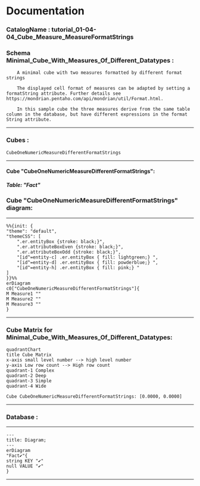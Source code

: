 # Documentation
### CatalogName : tutorial_01-04-04_Cube_Measure_MeasureFormatStrings
### Schema Minimal_Cube_With_Measures_Of_Different_Datatypes : 

		
		A minimal cube with two measures formatted by different format strings
		
		The displayed cell format of measures can be adapted by setting a formatString attribute. Further details see https://mondrian.pentaho.com/api/mondrian/util/Format.html. 
		
		In this sample cube the three measures derive from the same table column in the database, but have different expressions in the format String attribute.
		
  
---
### Cubes :

    CubeOneNumericMeasureDifferentFormatStrings

---
#### Cube "CubeOneNumericMeasureDifferentFormatStrings":

    

##### Table: "Fact"

### Cube "CubeOneNumericMeasureDifferentFormatStrings" diagram:

---

```mermaid
%%{init: {
"theme": "default",
"themeCSS": [
    ".er.entityBox {stroke: black;}",
    ".er.attributeBoxEven {stroke: black;}",
    ".er.attributeBoxOdd {stroke: black;}",
    "[id^=entity-c] .er.entityBox { fill: lightgreen;} ",
    "[id^=entity-d] .er.entityBox { fill: powderblue;} ",
    "[id^=entity-h] .er.entityBox { fill: pink;} "
]
}}%%
erDiagram
c0["CubeOneNumericMeasureDifferentFormatStrings"]{
M Measure1 ""
M Measure2 ""
M Measure3 ""
}
```
---
### Cube Matrix for Minimal_Cube_With_Measures_Of_Different_Datatypes:
```mermaid
quadrantChart
title Cube Matrix
x-axis small level number --> high level number
y-axis Low row count --> High row count
quadrant-1 Complex
quadrant-2 Deep
quadrant-3 Simple
quadrant-4 Wide

Cube CubeOneNumericMeasureDifferentFormatStrings: [0.0000, 0.0000]
```
---
### Database :
---
```mermaid
---
title: Diagram;
---
erDiagram
"Fact✔"{
string KEY "✔"
null VALUE "✔"
}

```
---
